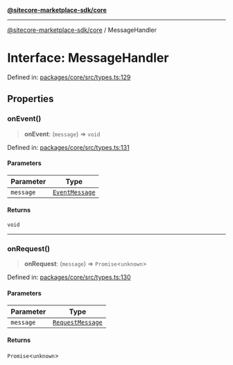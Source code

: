 [**@sitecore-marketplace-sdk/core**](../README.md)

***

[@sitecore-marketplace-sdk/core](../README.md) / MessageHandler

# Interface: MessageHandler

Defined in: [packages/core/src/types.ts:129](https://github.com/Sitecore/marketplace-sdk/blob/047115917e8843232ba2a4ba284b67585698b1c5/packages/core/src/types.ts#L129)

## Properties

### onEvent()

> **onEvent**: (`message`) => `void`

Defined in: [packages/core/src/types.ts:131](https://github.com/Sitecore/marketplace-sdk/blob/047115917e8843232ba2a4ba284b67585698b1c5/packages/core/src/types.ts#L131)

#### Parameters

| Parameter | Type |
| ------ | ------ |
| `message` | [`EventMessage`](EventMessage.md) |

#### Returns

`void`

***

### onRequest()

> **onRequest**: (`message`) => `Promise`\<`unknown`\>

Defined in: [packages/core/src/types.ts:130](https://github.com/Sitecore/marketplace-sdk/blob/047115917e8843232ba2a4ba284b67585698b1c5/packages/core/src/types.ts#L130)

#### Parameters

| Parameter | Type |
| ------ | ------ |
| `message` | [`RequestMessage`](RequestMessage.md) |

#### Returns

`Promise`\<`unknown`\>
